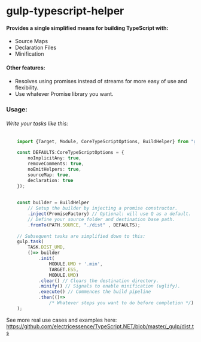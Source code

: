 gulp-typescript-helper
========================

#### Provides a single simplified means for building TypeScript with:
* Source Maps
* Declaration Files
* Minification

#### Other features:
* Resolves using promises instead of streams for more easy of use and flexibility.
* Use whatever Promise library you want. 

### Usage:

###### Write your tasks like this:
```ts
	import {Target, Module, CoreTypeScriptOptions, BuildHelper} from "gulp-typescript-helper";
		
	const DEFAULTS:CoreTypeScriptOptions = {
	    noImplicitAny: true,
	    removeComments: true,
	    noEmitHelpers: true,
	    sourceMap: true,
	    declaration: true
	});
	
	
	const builder = BuildHelper
	    // Setup the builder by injecting a promise constructor.
	    .inject(PromiseFactory) // Optional: will use Q as a default.
	    // Define your source folder and destination base path.
	    .fromTo(PATH.SOURCE, "./dist" , DEFAULTS);
	
	// Subsequent tasks are simplified down to this:
	gulp.task(
	    TASK.DIST_UMD,
	    ()=> builder
	        .init(
	            MODULE.UMD + '.min',
	            TARGET.ES5,
	            MODULE.UMD)
	        .clear() // Clears the destination directory.
	        .minify() // Signals to enable minification (uglify).
	        .execute() // Commences the build pipeline
	        .then(()=>
	            /* Whatever steps you want to do before completion */) //
	);
```

See more real use cases and examples here:
https://github.com/electricessence/TypeScript.NET/blob/master/_gulp/dist.ts
